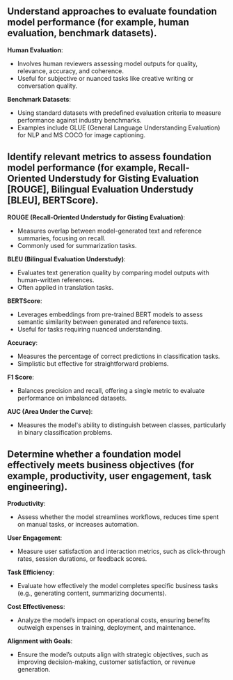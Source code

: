 ## Understand approaches to evaluate foundation model performance (for example, human evaluation, benchmark datasets).
**Human Evaluation**:
- Involves human reviewers assessing model outputs for quality, relevance, accuracy, and coherence.
- Useful for subjective or nuanced tasks like creative writing or conversation quality.

**Benchmark Datasets**:
- Using standard datasets with predefined evaluation criteria to measure performance against industry benchmarks.
- Examples include GLUE (General Language Understanding Evaluation) for NLP and MS COCO for image captioning.

## Identify relevant metrics to assess foundation model performance (for example, Recall-Oriented Understudy for Gisting Evaluation [ROUGE], Bilingual Evaluation Understudy [BLEU], BERTScore).
**ROUGE (Recall-Oriented Understudy for Gisting Evaluation)**:
- Measures overlap between model-generated text and reference summaries, focusing on recall.
- Commonly used for summarization tasks.

**BLEU (Bilingual Evaluation Understudy)**:
- Evaluates text generation quality by comparing model outputs with human-written references.
- Often applied in translation tasks.

**BERTScore**:
- Leverages embeddings from pre-trained BERT models to assess semantic similarity between generated and reference texts.
- Useful for tasks requiring nuanced understanding.

**Accuracy**:
- Measures the percentage of correct predictions in classification tasks.
- Simplistic but effective for straightforward problems.

**F1 Score**:
- Balances precision and recall, offering a single metric to evaluate performance on imbalanced datasets.

**AUC (Area Under the Curve)**:
- Measures the model's ability to distinguish between classes, particularly in binary classification problems.

## Determine whether a foundation model effectively meets business objectives (for example, productivity, user engagement, task engineering).
**Productivity**:
- Assess whether the model streamlines workflows, reduces time spent on manual tasks, or increases automation.

**User Engagement**:
- Measure user satisfaction and interaction metrics, such as click-through rates, session durations, or feedback scores.

**Task Efficiency**:
- Evaluate how effectively the model completes specific business tasks (e.g., generating content, summarizing documents).

**Cost Effectiveness**:
- Analyze the model’s impact on operational costs, ensuring benefits outweigh expenses in training, deployment, and maintenance.

**Alignment with Goals**:
- Ensure the model’s outputs align with strategic objectives, such as improving decision-making, customer satisfaction, or revenue generation.
